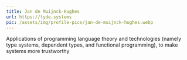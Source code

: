 ```yaml
---
title: Jan de Muijnck-Hughes
url: https://tyde.systems
pic: /assets/img/profile-pics/jan-de-muijnck-hughes.webp
---
```

Applications of programming language theory and technologies (namely type systems, dependent types, and functional programming), to make systems more trustworthy
